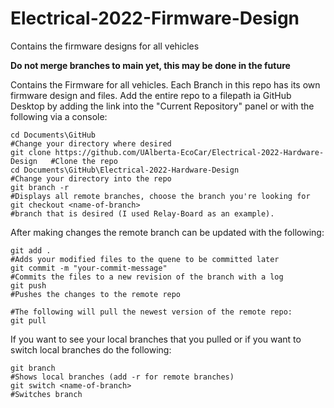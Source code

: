 # Electrical-2022-Firmware-Design
Contains the firmware designs for all vehicles

**Do not merge branches to main yet, this may be done in the future**

Contains the Firmware for all vehicles.  Each Branch in this repo has its own firmware design and files.  Add the entire repo to a filepath ia GitHub Desktop by adding the link into the "Current Repository" panel or with the following via a console:

```
cd Documents\GitHub                                                            #Change your directory where desired
git clone https://github.com/UAlberta-EcoCar/Electrical-2022-Hardware-Design   #Clone the repo
cd Documents\GitHub\Electrical-2022-Hardware-Design                            #Change your directory into the repo
git branch -r                                                                  #Displays all remote branches, choose the branch you're looking for 
git checkout <name-of-branch>                                                  #branch that is desired (I used Relay-Board as an example).  
```
After making changes the remote branch can be updated with the following:
```
git add .                                                                      #Adds your modified files to the quene to be committed later
git commit -m "your-commit-message"                                            #Commits the files to a new revision of the branch with a log
git push                                                                       #Pushes the changes to the remote repo

#The following will pull the newest version of the remote repo:
git pull
```

If you want to see your local branches that you pulled or if you want to switch local branches do the following:

```
git branch                                                                     #Shows local branches (add -r for remote branches)
git switch <name-of-branch>                                                    #Switches branch
